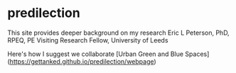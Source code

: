 # predilection
This site provides deeper background on my research
Eric L Peterson, PhD, RPEQ, PE
Visiting Research Fellow, University of Leeds

Here's how I suggest we collaborate [Urban Green and Blue Spaces] (https://gettanked.github.io/predilection/webpage)
